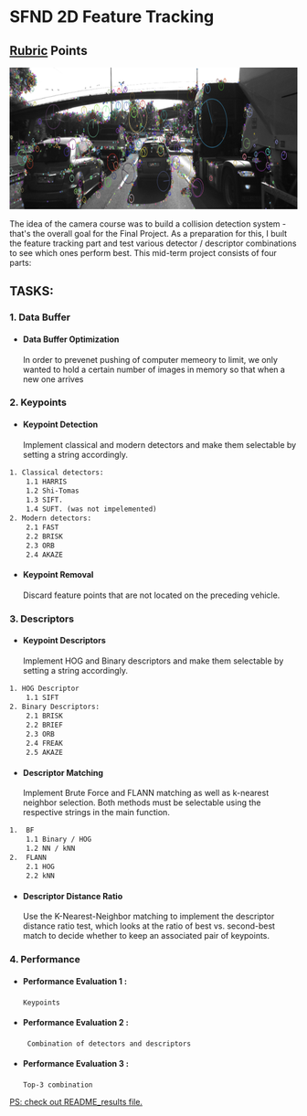 # SFND 2D Feature Tracking
## [Rubric](https://review.udacity.com/#!/rubrics/2549/view) Points
<img src="images/keypoints.png" width="820" height="248" />

The idea of the camera course was to build a collision detection system - that's the overall goal for the Final Project. As a preparation for this, I buılt the feature tracking part and test various detector / descriptor combinations to see which ones perform best. This mid-term project consists of four parts:

## TASKS:
### 1. Data Buffer
-	####	 Data Buffer Optimization
   	In order to prevenet pushing of computer memeory to limit, we only wanted to hold a certain number of images in memory so that when a new one arrives


### 2. Keypoints

-	####	Keypoint Detection
	Implement classical and modern detectors and make them selectable by setting a string accordingly.
```
1. Classical detectors:
	1.1	HARRIS 
	1.2	Shi-Tomas
	1.3	SIFT.
	1.4	SUFT. (was not impelemented)
2. Modern detectors:
	2.1	FAST
	2.2	BRISK
	2.3	ORB
	2.4	AKAZE
```
-	#### Keypoint Removal
	Discard feature points that are not located on the preceding vehicle.
 
### 3. Descriptors 
-	####  Keypoint Descriptors
	Implement HOG and Binary descriptors and make them selectable by setting a string accordingly.
```
1. HOG Descriptor
	1.1	SIFT
2. Binary Descriptors:
	2.1	BRISK 
	2.2	BRIEF 
	2.3	ORB 
	2.4	FREAK 
	2.5	AKAZE
```
    
-	####  Descriptor Matching
	Implement Brute Force and FLANN matching as well as k-nearest neighbor selection. 
	Both methods must be selectable using the respective strings in the main function.
```
1.	BF     
	1.1	Binary / HOG 
	1.2	NN / kNN
2.	FLANN 
	2.1	HOG
	2.2	kNN
```

-	####  Descriptor Distance Ratio
	Use the K-Nearest-Neighbor matching to implement the descriptor distance ratio test, which looks at the ratio of best vs. 
	second-best match to decide whether to keep an associated pair of keypoints.

### 4. Performance
-	#### Performance Evaluation 1 : 
	```Keypoints```
    
-	#### Performance Evaluation 2 :
	``` Combination of detectors and descriptors```

-	#### Performance Evaluation 3 : 
	```Top-3 combination ```

[PS: check out README_results file.](https://github.com/adamanov/SFND_2D_Feature_Tracking/blob/master/README_results)
